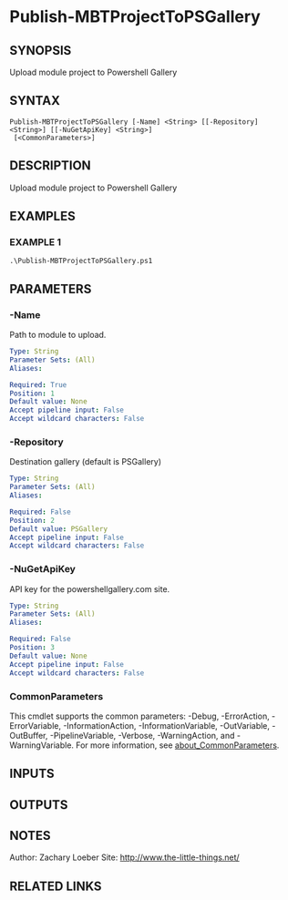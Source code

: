 ﻿---
external help file: ModuleBuildTools-help.xml
Module Name: ModuleBuildTools
online version: https://github.com/zloeber/ModuleBuild
schema: 2.0.0
---

# Publish-MBTProjectToPSGallery

## SYNOPSIS
Upload module project to Powershell Gallery

## SYNTAX

```
Publish-MBTProjectToPSGallery [-Name] <String> [[-Repository] <String>] [[-NuGetApiKey] <String>]
 [<CommonParameters>]
```

## DESCRIPTION
Upload module project to Powershell Gallery

## EXAMPLES

### EXAMPLE 1
```
.\Publish-MBTProjectToPSGallery.ps1
```

## PARAMETERS

### -Name
Path to module to upload.

```yaml
Type: String
Parameter Sets: (All)
Aliases:

Required: True
Position: 1
Default value: None
Accept pipeline input: False
Accept wildcard characters: False
```

### -Repository
Destination gallery (default is PSGallery)

```yaml
Type: String
Parameter Sets: (All)
Aliases:

Required: False
Position: 2
Default value: PSGallery
Accept pipeline input: False
Accept wildcard characters: False
```

### -NuGetApiKey
API key for the powershellgallery.com site.

```yaml
Type: String
Parameter Sets: (All)
Aliases:

Required: False
Position: 3
Default value: None
Accept pipeline input: False
Accept wildcard characters: False
```

### CommonParameters
This cmdlet supports the common parameters: -Debug, -ErrorAction, -ErrorVariable, -InformationAction, -InformationVariable, -OutVariable, -OutBuffer, -PipelineVariable, -Verbose, -WarningAction, and -WarningVariable. For more information, see [about_CommonParameters](http://go.microsoft.com/fwlink/?LinkID=113216).

## INPUTS

## OUTPUTS

## NOTES
Author: Zachary Loeber
Site: http://www.the-little-things.net/

## RELATED LINKS
